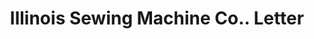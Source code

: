 ---
doi: 10.7916/D84F32PP
date_other: '1900'
date_other_textual: '1900'
form: correspondence
genre:
- Letters (correspondence)
name:
- Illinois Sewing Machine Co.
object_in_context_url: https://biggert.cul.columbia.edu/items/view/ave_biggert_00275
subject_hierarchical_geographic:
- Rockford, Illinois, United States
subject_name:
- Illinois Sewing Machine Co.
title: Illinois Sewing Machine Co.. Letter
sort_title: Illinois Sewing Machine Co.. Letter
call_number: ave_biggert_00275
coordinates:
- 42.25944444444445,-89.06444444444445
pid: ave_biggert_00275
identifiers: ave_biggert_00275
thumbnail: https://derivativo-1.library.columbia.edu/iiif/2/ldpd:344221/full/!256,256/0/native.jpg
permalink: "/biggert/ave_biggert_00275/"
layout: iiif-image-page
---